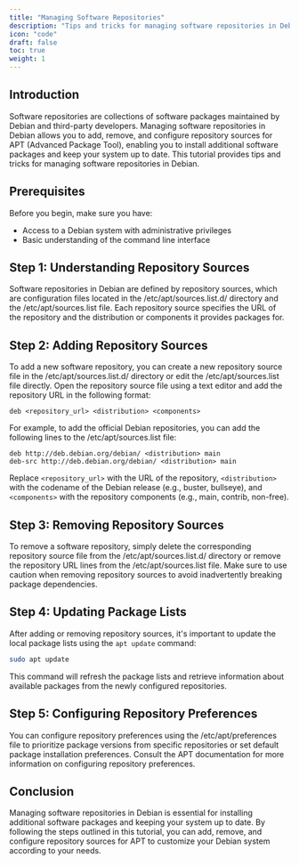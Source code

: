 ```yaml
---
title: "Managing Software Repositories"
description: "Tips and tricks for managing software repositories in Debian, including adding, removing, and configuring repository sources for APT."
icon: "code"
draft: false
toc: true
weight: 1
---
```


## Introduction

Software repositories are collections of software packages maintained by Debian and third-party developers. Managing software repositories in Debian allows you to add, remove, and configure repository sources for APT (Advanced Package Tool), enabling you to install additional software packages and keep your system up to date. This tutorial provides tips and tricks for managing software repositories in Debian.

## Prerequisites

Before you begin, make sure you have:

- Access to a Debian system with administrative privileges
- Basic understanding of the command line interface

## Step 1: Understanding Repository Sources

Software repositories in Debian are defined by repository sources, which are configuration files located in the /etc/apt/sources.list.d/ directory and the /etc/apt/sources.list file. Each repository source specifies the URL of the repository and the distribution or components it provides packages for.

## Step 2: Adding Repository Sources

To add a new software repository, you can create a new repository source file in the /etc/apt/sources.list.d/ directory or edit the /etc/apt/sources.list file directly. Open the repository source file using a text editor and add the repository URL in the following format:

```
deb <repository_url> <distribution> <components>
```

For example, to add the official Debian repositories, you can add the following lines to the /etc/apt/sources.list file:

```
deb http://deb.debian.org/debian/ <distribution> main
deb-src http://deb.debian.org/debian/ <distribution> main
```

Replace `<repository_url>` with the URL of the repository, `<distribution>` with the codename of the Debian release (e.g., buster, bullseye), and `<components>` with the repository components (e.g., main, contrib, non-free).

## Step 3: Removing Repository Sources

To remove a software repository, simply delete the corresponding repository source file from the /etc/apt/sources.list.d/ directory or remove the repository URL lines from the /etc/apt/sources.list file. Make sure to use caution when removing repository sources to avoid inadvertently breaking package dependencies.

## Step 4: Updating Package Lists

After adding or removing repository sources, it's important to update the local package lists using the `apt update` command:

```bash
sudo apt update
```

This command will refresh the package lists and retrieve information about available packages from the newly configured repositories.

## Step 5: Configuring Repository Preferences

You can configure repository preferences using the /etc/apt/preferences file to prioritize package versions from specific repositories or set default package installation preferences. Consult the APT documentation for more information on configuring repository preferences.

## Conclusion

Managing software repositories in Debian is essential for installing additional software packages and keeping your system up to date. By following the steps outlined in this tutorial, you can add, remove, and configure repository sources for APT to customize your Debian system according to your needs.

